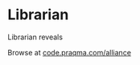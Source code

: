# Librarian
Librarian reveals

Browse at [code.praqma.com/alliance](http://code.praqma.com/librarian)
